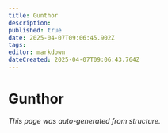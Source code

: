 ```yaml
---
title: Gunthor
description: 
published: true
date: 2025-04-07T09:06:45.902Z
tags: 
editor: markdown
dateCreated: 2025-04-07T09:06:43.764Z
---
```


# Gunthor

*This page was auto-generated from structure.*